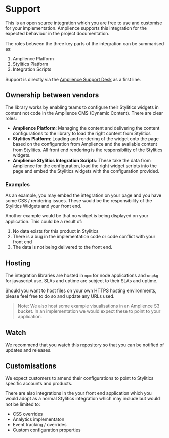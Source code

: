 # Support

This is an open source integration which you are free to use and customise for your implementation. Amplience supports this integration for the expected behaviour in the project documentation.

The roles between the three key parts of the integration can be summarised as:

1. Amplience Platform
2. Stylitics Platform
3. Integration Scripts

Support is directly via the [Amplience Support Desk](https://support.amplience.com) as a first line.

## Ownership between vendors
The library works by enabling teams to configure their Stylitics widgets in content not code in the Amplience CMS (Dynamic Content). There are clear roles:

- **Amplience Platform**: Managing the content and delivering the content configurations to the library to load the right content from Stylitics  
- **Stylitics Platform**: Loading and rendering of the widget onto the page based on the configuration from Amplience and the available content from Stylitics. All front end rendering is the responsibility of the Stylitics widgets.
- **Amplience Stylitics Integration Scripts**: These take the data from Amplience for the configuration, load the right widget scripts into the page and embed the Stylitics widgets with the configuration provided.

### Examples
As an example, you may embed the integration on your page and you have some CSS / rendering issues. These would be the responsibility of the Stylitics Widgets and your front end.

Another example would be that no widget is being displayed on your application. This could be a result of:
1. No data exists for this product in Stylitics
2. There is a bug in the implementation code or code conflict with your front end
3. The data is not being delivered to the front end.

## Hosting
The integration libraries are hosted in `npm` for node applications and `unpkg` for javascript use. SLAs and uptime are subject to their SLAs and uptime.

Should you want to host files on your own HTTPS hosting environments, please feel free to do so and update any URLs used.

> Note: We also host some example visualisations in an Amplience S3 bucket. In an implementation we would expect these to point to your application.

## Watch
We recommend that you watch this repository so that you can be notified of updates and releases.

## Customisations
We expect customers to amend their configurations to point to Stylitics specific accounts and products.

There are also integrations in the your front end application which you would adopt as a normal Stylitics integration which may include but would not be limited to:

- CSS overrides
- Analytics implementaton
- Event tracking / overrides
- Custom configuration properties
